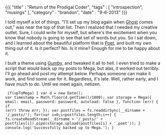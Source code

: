 {{{
    "title"    : "Return of the Prodigal Coder",
    "tags"     : [ "introspection", "musings" ],
    "category" : "brandon",
    "date"     : "9-6-2013"
}}}

I told myself a lot of things. "I'll set up my blog again when [Ghost](http://tryghost.org/) comes out," was near the top of that list. Then I realized that I needed my creative outlet. Sure, I could write for myself, but where's the excitement when you know that nobody is going to see that set of words but you. <!--more--->So I sat down, and I learned about the beautiful platform that is [Poet](http://jsantell.github.io/poet/), and built my own thing out of it. Is it perfect? No. Is it mine? Enough for me to be happy about it.

I built a theme using [Gumby](http://gumbyframework.com), and tweaked it all to hell. I even tried to make a script that would back up my posts to Mega, but alas, it worked out terribly. I'll go ahead and post my attempt below. Perhaps someone can make it work, and find some use for it. Regardless, it's late. Well, rather early, and I have much to do. Until we meet again, netizen. 

<code data-language="javascript"> if(upToMega) {
    var d = new Date();
    var timestamp = Math.floor(d.getTime()/1000);
    var storage = Mega({
      email: email,
      password: password,
      autoload: false
    }, function (err) {
      if (err) throw err;
    });
    var postfiles = fs.readdirSync(__dirname + '/_posts/');
    for(var i=0;i<postfiles.length;i++) {
      fs.createReadStream(__dirname + '/_posts/' + postfiles[i]).pipe(storage.upload(postfiles[i] + '.poet'));
      }
      console.log('Successfully backed up to Mega.');
    }
</code>